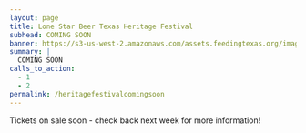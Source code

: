 ```yaml
---
layout: page
title: Lone Star Beer Texas Heritage Festival
subhead: COMING SOON
banner: https://s3-us-west-2.amazonaws.com/assets.feedingtexas.org/images/banners/guitar.jpg
summary: |
  COMING SOON 
calls_to_action:
  - 1
  - 2
permalink: /heritagefestivalcomingsoon
---
```

Tickets on sale soon - check back next week for more information!
